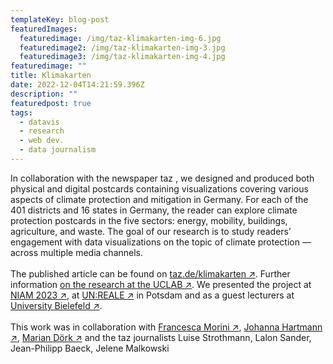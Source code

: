 ```yaml
---
templateKey: blog-post
featuredImages:
  featuredimage: /img/taz-klimakarten-img-6.jpg
  featuredimage2: /img/taz-klimakarten-img-3.jpg
  featuredimage3: /img/taz-klimakarten-img-4.jpg
featuredimage: ""
title: Klimakarten
date: 2022-12-04T14:21:59.396Z
description: ""
featuredpost: true
tags:
  - datavis
  - research
  - web dev.
  - data journalism
---
```

In collaboration with the newspaper taz , we designed and produced both physical and digital postcards containing visualizations covering various aspects of climate protection and mitigation in Germany.
For each of the 401 districts and 16 states in Germany, the reader can explore climate protection postcards in the five sectors: energy, mobility, buildings, agriculture, and waste. The goal of our research is to study readers’ engagement with data visualizations on the topic of climate protection — across multiple media channels.\
\
T﻿he published article  can be found on [taz.de/klimakarten ↗](https://taz.de/klimakarten). Further information [on the research at the UCLAB ↗](https://uclab.fh-potsdam.de/projects/klimakarten/). We presented the project at [NIAM 2023 ↗](https://news-infographics-analytics-maps.media/2023.html), at [UN:REALE ↗](https://un-real.digital/) i﻿n Potsdam and as a guest lecturers at [University Bielefeld ↗](https://medienbildung.team/2023/04/11/gastvortrag-datenvisualisierung/).
\
\
This work was in collaboration with [Francesca Morini ↗](https://www.morini.design/), [Johanna Hartmann ↗](https://johannahartmann.de/), [Marian Dörk ↗](https://mariandoerk.de/) and the taz journalists Luise Strothmann, Lalon Sander, Jean-Philipp Baeck, Jelene Malkowski